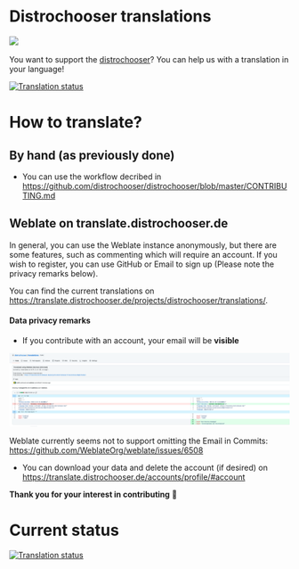 # Distrochooser translations

<img src="https://distrochooser.de/logo.min.svg" width="50%" >

You want to support the [distrochooser](https://distrochooser.de)? You can help us with a translation in your language!

<a href="https://translate.distrochooser.de/engage/distrochooser/">
<img src="https://translate.distrochooser.de/widgets/distrochooser/-/translations/svg-badge.svg" alt="Translation status" />
</a>

# How to translate?

## By hand (as previously done)

- You can use the workflow decribed in https://github.com/distrochooser/distrochooser/blob/master/CONTRIBUTING.md


## Weblate on translate.distrochooser.de

In general, you can use the Weblate instance anonymously, but there are some features, such as commenting which will require an account. If you wish to register, you can use GitHub or Email to sign up (Please note the privacy remarks below).



You can find the current translations on https://translate.distrochooser.de/projects/distrochooser/translations/.

#### Data privacy remarks

- If you contribute with an account, your email will be **visible**

![Image showing the commit with the email](img/email_commit.png)

Weblate currently seems not to support omitting the Email in Commits: https://github.com/WeblateOrg/weblate/issues/6508

- You can download your data and delete the account (if desired) on https://translate.distrochooser.de/accounts/profile/#account

**Thank you for your interest in contributing** 🥳

# Current status

<a href="https://translate.distrochooser.de/engage/distrochooser/">
<img src="https://translate.distrochooser.de/widgets/distrochooser/-/translations/multi-blue.svg" alt="Translation status" />
</a>